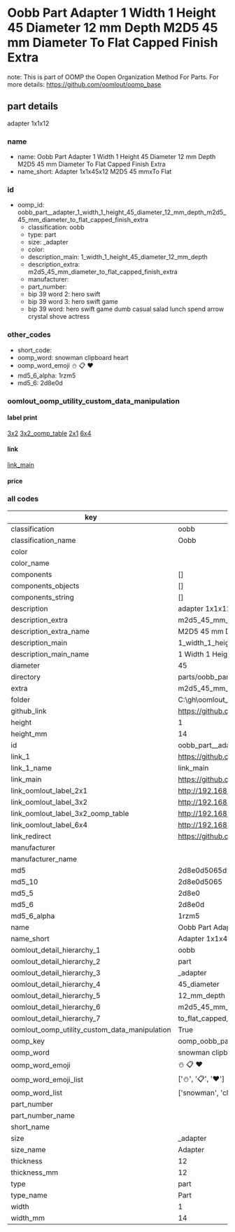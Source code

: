 # Oobb Part  Adapter 1 Width 1 Height 45 Diameter 12 mm Depth M2D5 45 mm Diameter To Flat Capped Finish Extra  

note: This is part of OOMP the Oopen Organization Method For Parts. For more details: https://github.com/oomlout/oomp_base

##  part details
  



 adapter 1x1x12



### name
* name: Oobb Part  Adapter 1 Width 1 Height 45 Diameter 12 mm Depth M2D5 45 mm Diameter To Flat Capped Finish Extra
* name_short: Adapter 1x1x45x12 M2D5 45 mmxTo Flat
### id
* oomp_id: oobb_part__adapter_1_width_1_height_45_diameter_12_mm_depth_m2d5_45_mm_diameter_to_flat_capped_finish_extra
  * classification: oobb
  * type: part
  * size: _adapter
  * color: 
  * description_main: 1_width_1_height_45_diameter_12_mm_depth
  * description_extra: m2d5_45_mm_diameter_to_flat_capped_finish_extra
  * manufacturer: 
  * part_number: 
  * bip 39 word 2: hero swift
  * bip 39 word 3: hero swift game
  * bip 39 word: hero swift game dumb casual salad lunch spend arrow crystal shove actress

### other_codes
* short_code: 
* oomp_word: snowman clipboard heart
* oomp_word_emoji :snowman: :clipboard: :heart:
* md5_6_alpha: 1rzm5
* md5_6: 2d8e0d






### oomlout_oomp_utility_custom_data_manipulation
#### label print
[3x2](http://192.168.1.245:1112/?label=oomp%201rzm5)
[3x2_oomp_table](http://192.168.1.108:1112/?label=oomp%201rzm5)
[2x1](http://192.168.1.242:1112/?label=oomp%201rzm5)
[6x4](http://192.168.1.55:1112/?label=oomp%201rzm5)    

#### link

[link_main](https://github.com/oomlout/oomlout_oobb_version_4_generated_parts/tree/main/navigation_oomp/oobb/part/_adapter/1_width_1_height_45_diameter_12_mm_depth/m2d5_45_mm_diameter_to_flat_capped_finish_extra/part)                              

#### price







### all codes 
| key | value |  
| --- | --- |  
| classification | oobb |  
| classification_name | Oobb |  
| color |  |  
| color_name |  |  
| components | [] |  
| components_objects | [] |  
| components_string | [] |  
| description |  adapter 1x1x12 |  
| description_extra | m2d5_45_mm_diameter_to_flat_capped_finish_extra |  
| description_extra_name | M2D5 45 mm Diameter To Flat Capped Finish Extra |  
| description_main | 1_width_1_height_45_diameter_12_mm_depth |  
| description_main_name | 1 Width 1 Height 45 Diameter 12 mm Depth |  
| diameter | 45 |  
| directory | parts/oobb_part__adapter_1_width_1_height_45_diameter_12_mm_depth_m2d5_45_mm_diameter_to_flat_capped_finish_extra |  
| extra | m2d5_45_mm_diameter_to_flat_capped_finish |  
| folder | C:\gh\oomlout_oobb_version_4_generated_parts\parts\oobb_part__adapter_1_width_1_height_45_diameter_12_mm_depth_m2d5_45_mm_diameter_to_flat_capped_finish_extra |  
| github_link | https://github.com/oomlout/oomlout_oomp_part_src/tree/main/parts/oobb_part__adapter_1_width_1_height_45_diameter_12_mm_depth_m2d5_45_mm_diameter_to_flat_capped_finish_extra |  
| height | 1 |  
| height_mm | 14 |  
| id | oobb_part__adapter_1_width_1_height_45_diameter_12_mm_depth_m2d5_45_mm_diameter_to_flat_capped_finish_extra |  
| link_1 | https://github.com/oomlout/oomlout_oobb_version_4_generated_parts/tree/main/navigation_oomp/oobb/part/_adapter/1_width_1_height_45_diameter_12_mm_depth/m2d5_45_mm_diameter_to_flat_capped_finish_extra/part |  
| link_1_name | link_main |  
| link_main | https://github.com/oomlout/oomlout_oobb_version_4_generated_parts/tree/main/navigation_oomp/oobb/part/_adapter/1_width_1_height_45_diameter_12_mm_depth/m2d5_45_mm_diameter_to_flat_capped_finish_extra/part |  
| link_oomlout_label_2x1 | http://192.168.1.242:1112/?label=oomp%201rzm5 |  
| link_oomlout_label_3x2 | http://192.168.1.245:1112/?label=oomp%201rzm5 |  
| link_oomlout_label_3x2_oomp_table | http://192.168.1.108:1112/?label=oomp%201rzm5 |  
| link_oomlout_label_6x4 | http://192.168.1.55:1112/?label=oomp%201rzm5 |  
| link_redirect | https://github.com/oomlout/oomlout_oobb_version_4_generated_parts/tree/main/parts/oobb__adapter_01_01_45_12_ex_m2d5_45_mm_diameter_to_flat_capped_finish |  
| manufacturer |  |  
| manufacturer_name |  |  
| md5 | 2d8e0d5065d150a6f911d43ebe76f35a |  
| md5_10 | 2d8e0d5065 |  
| md5_5 | 2d8e0 |  
| md5_6 | 2d8e0d |  
| md5_6_alpha | 1rzm5 |  
| name | Oobb Part  Adapter 1 Width 1 Height 45 Diameter 12 mm Depth M2D5 45 mm Diameter To Flat Capped Finish Extra |  
| name_short | Adapter 1x1x45x12 M2D5 45 mmxTo Flat |  
| oomlout_detail_hierarchy_1 | oobb |  
| oomlout_detail_hierarchy_2 | part |  
| oomlout_detail_hierarchy_3 | _adapter |  
| oomlout_detail_hierarchy_4 | 45_diameter |  
| oomlout_detail_hierarchy_5 | 12_mm_depth |  
| oomlout_detail_hierarchy_6 | m2d5_45_mm_diameter |  
| oomlout_detail_hierarchy_7 | to_flat_capped_finish_extra |  
| oomlout_oomp_utility_custom_data_manipulation | True |  
| oomp_key | oomp_oobb_part__adapter_1_width_1_height_45_diameter_12_mm_depth_m2d5_45_mm_diameter_to_flat_capped_finish_extra |  
| oomp_word | snowman clipboard heart |  
| oomp_word_emoji | :snowman: :clipboard: :heart: |  
| oomp_word_emoji_list | [':snowman:', ':clipboard:', ':heart:'] |  
| oomp_word_list | ['snowman', 'clipboard', 'heart'] |  
| part_number |  |  
| part_number_name |  |  
| short_name |  |  
| size | _adapter |  
| size_name |  Adapter |  
| thickness | 12 |  
| thickness_mm | 12 |  
| type | part |  
| type_name | Part |  
| width | 1 |  
| width_mm | 14 |  
